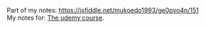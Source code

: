Part of my notes:
https://jsfiddle.net/mukoedo1993/ge0pvo4n/151<br>
My notes for: 
[The udemy course](https://www.udemy.com/share/101FS83@6xbTtymVwAg7R_FqcrlYTd-xBpvhkG_zHQxUrHZQ76UAn1POOUWlQb2DZCLzDa2G/).
